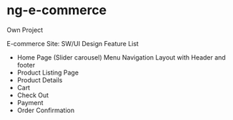 # ng-e-commerce
Own Project 

E-commerce Site:
SW/UI Design
Feature List
- Home Page
		(Slider carousel)
		Menu Navigation 
		Layout with Header and footer
- Product Listing Page
- Product Details
- Cart
- Check Out
- Payment
- Order Confirmation
		